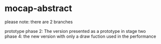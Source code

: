 # mocap-abstract


please note: there are 2 branches 

prototype phase 2: The version presented as a prototype in stage two 
phase 4: the new version with only a draw fuction used in the performance 

